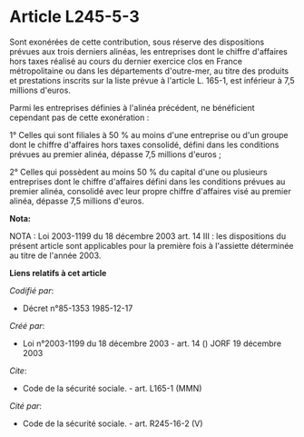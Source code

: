 # Article L245-5-3

Sont exonérées de cette contribution, sous réserve des dispositions prévues aux trois derniers alinéas, les entreprises dont
le chiffre d'affaires hors taxes réalisé au cours du dernier exercice clos en France métropolitaine ou dans les départements
d'outre-mer, au titre des produits et prestations inscrits sur la liste prévue à l'article L. 165-1, est inférieur à 7,5
millions d'euros.

Parmi les entreprises définies à l'alinéa précédent, ne bénéficient cependant pas de cette exonération :

1° Celles qui sont filiales à 50 % au moins d'une entreprise ou d'un groupe dont le chiffre d'affaires hors taxes consolidé,
défini dans les conditions prévues au premier alinéa, dépasse 7,5 millions d'euros ;

2° Celles qui possèdent au moins 50 % du capital d'une ou plusieurs entreprises dont le chiffre d'affaires défini dans les
conditions prévues au premier alinéa, consolidé avec leur propre chiffre d'affaires visé au premier alinéa, dépasse 7,5
millions d'euros.

**Nota:**

NOTA : Loi 2003-1199 du 18 décembre 2003 art. 14 III : les dispositions du présent article sont applicables pour la première
fois à l'assiette déterminée au titre de l'année 2003.

**Liens relatifs à cet article**

_Codifié par_:

  - Décret n°85-1353 1985-12-17

_Créé par_:

  - Loi n°2003-1199 du 18 décembre 2003 - art. 14 () JORF 19 décembre 2003

_Cite_:

  - Code de la sécurité sociale. - art. L165-1 (MMN)

_Cité par_:

  - Code de la sécurité sociale. - art. R245-16-2 (V)
